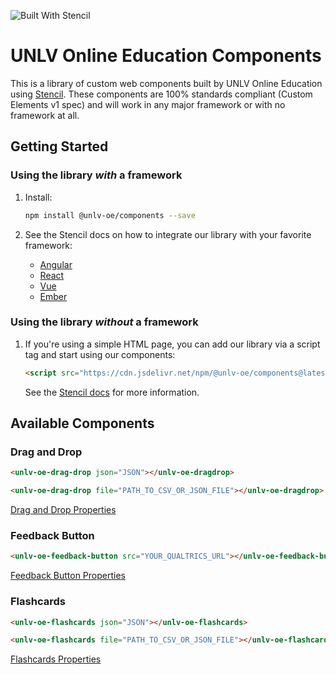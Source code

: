 ![Built With Stencil](https://img.shields.io/badge/-Built%20With%20Stencil-16161d.svg?logo=data%3Aimage%2Fsvg%2Bxml%3Bbase64%2CPD94bWwgdmVyc2lvbj0iMS4wIiBlbmNvZGluZz0idXRmLTgiPz4KPCEtLSBHZW5lcmF0b3I6IEFkb2JlIElsbHVzdHJhdG9yIDE5LjIuMSwgU1ZHIEV4cG9ydCBQbHVnLUluIC4gU1ZHIFZlcnNpb246IDYuMDAgQnVpbGQgMCkgIC0tPgo8c3ZnIHZlcnNpb249IjEuMSIgaWQ9IkxheWVyXzEiIHhtbG5zPSJodHRwOi8vd3d3LnczLm9yZy8yMDAwL3N2ZyIgeG1sbnM6eGxpbms9Imh0dHA6Ly93d3cudzMub3JnLzE5OTkveGxpbmsiIHg9IjBweCIgeT0iMHB4IgoJIHZpZXdCb3g9IjAgMCA1MTIgNTEyIiBzdHlsZT0iZW5hYmxlLWJhY2tncm91bmQ6bmV3IDAgMCA1MTIgNTEyOyIgeG1sOnNwYWNlPSJwcmVzZXJ2ZSI%2BCjxzdHlsZSB0eXBlPSJ0ZXh0L2NzcyI%2BCgkuc3Qwe2ZpbGw6I0ZGRkZGRjt9Cjwvc3R5bGU%2BCjxwYXRoIGNsYXNzPSJzdDAiIGQ9Ik00MjQuNywzNzMuOWMwLDM3LjYtNTUuMSw2OC42LTkyLjcsNjguNkgxODAuNGMtMzcuOSwwLTkyLjctMzAuNy05Mi43LTY4LjZ2LTMuNmgzMzYuOVYzNzMuOXoiLz4KPHBhdGggY2xhc3M9InN0MCIgZD0iTTQyNC43LDI5Mi4xSDE4MC40Yy0zNy42LDAtOTIuNy0zMS05Mi43LTY4LjZ2LTMuNkgzMzJjMzcuNiwwLDkyLjcsMzEsOTIuNyw2OC42VjI5Mi4xeiIvPgo8cGF0aCBjbGFzcz0ic3QwIiBkPSJNNDI0LjcsMTQxLjdIODcuN3YtMy42YzAtMzcuNiw1NC44LTY4LjYsOTIuNy02OC42SDMzMmMzNy45LDAsOTIuNywzMC43LDkyLjcsNjguNlYxNDEuN3oiLz4KPC9zdmc%2BCg%3D%3D&colorA=16161d&style=flat-square)

# UNLV Online Education Components

This is a library of custom web components built by UNLV Online Education using <a href="https://github.com/ionic-team/stencil" target="_blank">Stencil</a>. These components are 100% standards compliant (Custom Elements v1 spec) and will work in any major framework or with no framework at all.

## Getting Started

### Using the library *with* a framework

1. Install:
   ```bash
   npm install @unlv-oe/components --save
   ```

2. See the Stencil docs on how to integrate our library with your favorite framework:
   * <a href="https://stenciljs.com/docs/angular" target="_blank">Angular</a>
   * <a href="https://stenciljs.com/docs/react" target="_blank">React</a>
   * <a href="https://stenciljs.com/docs/vue" target="_blank">Vue</a>
   * <a href="https://stenciljs.com/docs/ember" target="_blank">Ember</a>

### Using the library *without* a framework

1. If you're using a simple HTML page, you can add our library via a script tag and start using our components:
   ```html
   <script src="https://cdn.jsdelivr.net/npm/@unlv-oe/components@latest/dist/index.cjs.min.js"></script>
   ```
   See the <a href="https://stenciljs.com/docs/javascript" target="_blank">Stencil docs</a> for more information.

## Available Components

### Drag and Drop

```html
<unlv-oe-drag-drop json="JSON"></unlv-oe-dragdrop>
```
```html
<unlv-oe-drag-drop file="PATH_TO_CSV_OR_JSON_FILE"></unlv-oe-dragdrop>
```

[Drag and Drop Properties](src/components/drag-drop/readme.md)

### Feedback Button

```html
<unlv-oe-feedback-button src="YOUR_QUALTRICS_URL"></unlv-oe-feedback-button>
```

[Feedback Button Properties](src/components/feedback-button/readme.md)

### Flashcards

```html
<unlv-oe-flashcards json="JSON"></unlv-oe-flashcards>
```
```html
<unlv-oe-flashcards file="PATH_TO_CSV_OR_JSON_FILE"></unlv-oe-flashcards>
```

[Flashcards Properties](src/components/flashcards/readme.md)
